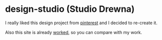 # design-studio (Studio Drewna)
I really liked this design project from [pinterest](https://pinterest.com/pin/31666003609984392/) and I decided to re-create it.

Also this site is already [worked](http://www.studiodrewna.pl/), so you can compare with my work.
